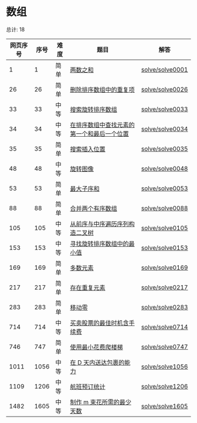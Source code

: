 # 数组

<!--- table -->


总计: 18

| 网页序号 | 序号 | 难度 | 题目                    | 解答                      |
| ---- | ---- | ---- | ------------------ | ---------------- |
| 1 | 1 | 简单 | [两数之和](https://leetcode-cn.com/problems/two-sum/) | [solve/solve0001](../solve/solve0001)|
| 26 | 26 | 简单 | [删除排序数组中的重复项](https://leetcode-cn.com/problems/remove-duplicates-from-sorted-array/) | [solve/solve0026](../solve/solve0026)|
| 33 | 33 | 中等 | [搜索旋转排序数组](https://leetcode-cn.com/problems/search-in-rotated-sorted-array/) | [solve/solve0033](../solve/solve0033)|
| 34 | 34 | 中等 | [在排序数组中查找元素的第一个和最后一个位置](https://leetcode-cn.com/problems/find-first-and-last-position-of-element-in-sorted-array/) | [solve/solve0034](../solve/solve0034)|
| 35 | 35 | 简单 | [搜索插入位置](https://leetcode-cn.com/problems/search-insert-position/) | [solve/solve0035](../solve/solve0035)|
| 48 | 48 | 中等 | [旋转图像](https://leetcode-cn.com/problems/rotate-image/) | [solve/solve0048](../solve/solve0048)|
| 53 | 53 | 简单 | [最大子序和](https://leetcode-cn.com/problems/maximum-subarray/) | [solve/solve0053](../solve/solve0053)|
| 88 | 88 | 简单 | [合并两个有序数组](https://leetcode-cn.com/problems/merge-sorted-array/) | [solve/solve0088](../solve/solve0088)|
| 105 | 105 | 中等 | [从前序与中序遍历序列构造二叉树](https://leetcode-cn.com/problems/construct-binary-tree-from-preorder-and-inorder-traversal/) | [solve/solve0105](../solve/solve0105)|
| 153 | 153 | 中等 | [寻找旋转排序数组中的最小值](https://leetcode-cn.com/problems/find-minimum-in-rotated-sorted-array/) | [solve/solve0153](../solve/solve0153)|
| 169 | 169 | 简单 | [多数元素](https://leetcode-cn.com/problems/majority-element/) | [solve/solve0169](../solve/solve0169)|
| 217 | 217 | 简单 | [存在重复元素](https://leetcode-cn.com/problems/contains-duplicate/) | [solve/solve0217](../solve/solve0217)|
| 283 | 283 | 简单 | [移动零](https://leetcode-cn.com/problems/move-zeroes/) | [solve/solve0283](../solve/solve0283)|
| 714 | 714 | 中等 | [买卖股票的最佳时机含手续费](https://leetcode-cn.com/problems/best-time-to-buy-and-sell-stock-with-transaction-fee/) | [solve/solve0714](../solve/solve0714)|
| 746 | 747 | 简单 | [使用最小花费爬楼梯](https://leetcode-cn.com/problems/min-cost-climbing-stairs/) | [solve/solve0747](../solve/solve0747)|
| 1011 | 1056 | 中等 | [在 D 天内送达包裹的能力](https://leetcode-cn.com/problems/capacity-to-ship-packages-within-d-days/) | [solve/solve1056](../solve/solve1056)|
| 1109 | 1206 | 中等 | [航班预订统计](https://leetcode-cn.com/problems/corporate-flight-bookings/) | [solve/solve1206](../solve/solve1206)|
| 1482 | 1605 | 中等 | [制作 m 束花所需的最少天数](https://leetcode-cn.com/problems/minimum-number-of-days-to-make-m-bouquets/) | [solve/solve1605](../solve/solve1605)|
